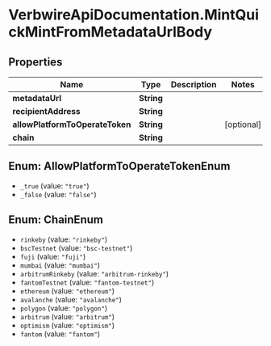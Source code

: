 # VerbwireApiDocumentation.MintQuickMintFromMetadataUrlBody

## Properties
Name | Type | Description | Notes
------------ | ------------- | ------------- | -------------
**metadataUrl** | **String** |  | 
**recipientAddress** | **String** |  | 
**allowPlatformToOperateToken** | **String** |  | [optional] 
**chain** | **String** |  | 

<a name="AllowPlatformToOperateTokenEnum"></a>
## Enum: AllowPlatformToOperateTokenEnum

* `_true` (value: `"true"`)
* `_false` (value: `"false"`)


<a name="ChainEnum"></a>
## Enum: ChainEnum

* `rinkeby` (value: `"rinkeby"`)
* `bscTestnet` (value: `"bsc-testnet"`)
* `fuji` (value: `"fuji"`)
* `mumbai` (value: `"mumbai"`)
* `arbitrumRinkeby` (value: `"arbitrum-rinkeby"`)
* `fantomTestnet` (value: `"fantom-testnet"`)
* `ethereum` (value: `"ethereum"`)
* `avalanche` (value: `"avalanche"`)
* `polygon` (value: `"polygon"`)
* `arbitrum` (value: `"arbitrum"`)
* `optimism` (value: `"optimism"`)
* `fantom` (value: `"fantom"`)

